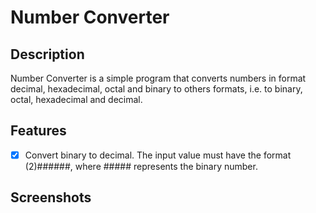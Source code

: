 # **Number Converter**

## **Description**

Number Converter is a simple program that converts numbers in format decimal, hexadecimal, octal and binary to others formats, i.e. to binary, octal, hexadecimal and decimal.

## **Features**

+ [x] Convert binary to decimal. The input value must have the format (2)######, where ##### represents the binary number.

## **Screenshots**